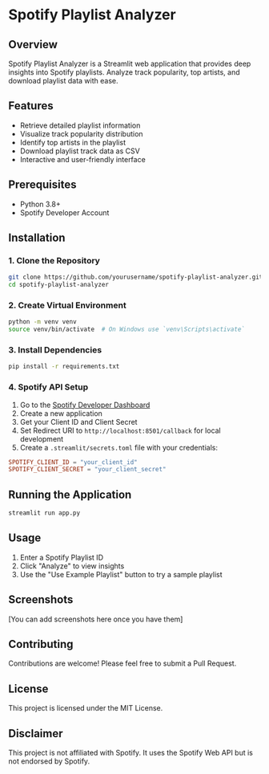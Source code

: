 # Spotify Playlist Analyzer

## Overview
Spotify Playlist Analyzer is a Streamlit web application that provides deep insights into Spotify playlists. Analyze track popularity, top artists, and download playlist data with ease.

## Features
- Retrieve detailed playlist information
- Visualize track popularity distribution
- Identify top artists in the playlist
- Download playlist track data as CSV
- Interactive and user-friendly interface

## Prerequisites
- Python 3.8+
- Spotify Developer Account

## Installation

### 1. Clone the Repository
```bash
git clone https://github.com/yourusername/spotify-playlist-analyzer.git
cd spotify-playlist-analyzer
```

### 2. Create Virtual Environment
```bash
python -m venv venv
source venv/bin/activate  # On Windows use `venv\Scripts\activate`
```

### 3. Install Dependencies
```bash
pip install -r requirements.txt
```

### 4. Spotify API Setup
1. Go to the [Spotify Developer Dashboard](https://developer.spotify.com/dashboard/)
2. Create a new application
3. Get your Client ID and Client Secret
4. Set Redirect URI to `http://localhost:8501/callback` for local development
5. Create a `.streamlit/secrets.toml` file with your credentials:
```toml
SPOTIFY_CLIENT_ID = "your_client_id"
SPOTIFY_CLIENT_SECRET = "your_client_secret"
```

## Running the Application
```bash
streamlit run app.py
```

## Usage
1. Enter a Spotify Playlist ID
2. Click "Analyze" to view insights
3. Use the "Use Example Playlist" button to try a sample playlist

## Screenshots
[You can add screenshots here once you have them]

## Contributing
Contributions are welcome! Please feel free to submit a Pull Request.

## License
This project is licensed under the MIT License.

## Disclaimer
This project is not affiliated with Spotify. It uses the Spotify Web API but is not endorsed by Spotify.